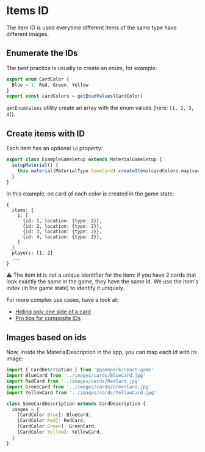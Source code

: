 # Items ID

The item ID is used everytime different items of the same type have different images.

## Enumerate the IDs

The best practice is usually to create an enum, for example:

```typescript
export enum CardColor {
  Blue = 1, Red, Green, Yellow
}
export const cardColors = getEnumValues(CardColor)
```
`getEnumValues` utility create an array with the enum values (here: `[1, 2, 3, 4]`).

## Create items with ID

Each item has an optional `id` property:

```typescript
export class ExampleGameSetup extends MaterialGameSetup {
  setupMaterial() {
    this.material(MaterialType.SomeCard).createItems(cardColors.map(cardColor => ({ id: cardColor, location: { type: LocationType.SomeSpace } })))
  }
}
```
In this example, on card of each color is created in the game state:
```
{
  items: {
    1: [
      {id: 1, location: {type: 2}},
      {id: 2, location: {type: 2}},
      {id: 3, location: {type: 2}},
      {id: 4, location: {type: 2}},
    ]
  }
  players: [1, 2]
  ...
}
```

:warning: The item id is not a unique identifier for the item: if you have 2 cards that look exactly the same in the game, they have the same id. We use the item's index (in the game state) to identify it uniquely.

For more complex use cases, have a look at:
- [Hiding only one side of a card](TODO)
- [Pro tips for composite IDs](TODO)

## Images based on ids

Now, inside the MaterialDescription in the app, you can map each id with its image:

```typescript
import { CardDescription } from '@gamepark/react-game'
import BlueCard from '../images/cards/BlueCard.jpg'
import RedCard from '../images/cards/RedCard.jpg'
import GreenCard from '../images/cards/GreenCard.jpg'
import YellowCard from '../images/cards/YellowCard.jpg'

class SomeCardDescription extends CardDescription {
  images = {
    [CardColor.Blue]: BlueCard,
    [CardColor.Red]: RedCard,
    [CardColor.Green]: GreenCard,
    [CardColor.Yellow]: YellowCard,
  }
}
```